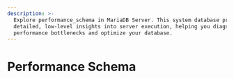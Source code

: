 ```yaml
---
description: >-
  Explore performance_schema in MariaDB Server. This system database provides
  detailed, low-level insights into server execution, helping you diagnose
  performance bottlenecks and optimize your database.
---
```


# Performance Schema

